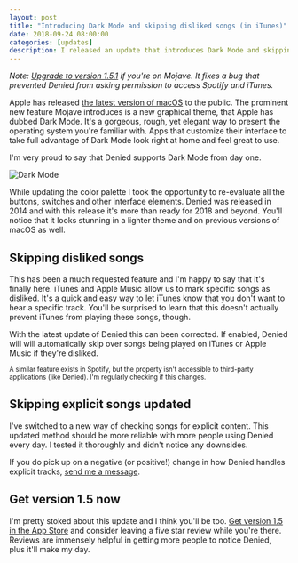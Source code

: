 ```yaml
---
layout: post
title: "Introducing Dark Mode and skipping disliked songs (in iTunes)"
date: 2018-09-24 08:00:00
categories: [updates]
description: I released an update that introduces Dark Mode and skipping disliked songs.
---
```


<em>Note: [Upgrade to version 1.5.1](/appstore) if you're on Mojave. It fixes a bug that prevented Denied from asking permission to access Spotify and iTunes.</em>

Apple has released [the latest version of macOS](https://www.apple.com/macos/mojave/) to the public. The prominent new feature Mojave introduces is a new graphical theme, that Apple has dubbed Dark Mode. It's a gorgeous, rough, yet elegant way to present the operating system you're familiar with. Apps that customize their interface to take full advantage of Dark Mode look right at home and feel great to use. 

I'm very proud to say that Denied supports Dark Mode from day one.

![Dark Mode](/news/img/macbook-darkmode-with-caption@2x.jpg)

<!-- more -->

While updating the color palette I took the opportunity to re-evaluate all the buttons, switches and other interface elements. Denied was released in 2014 and with this release it's more than ready for 2018 and beyond. You'll notice that it looks stunning in a lighter theme and on previous versions of macOS as well.

## Skipping disliked songs

This has been a much requested feature and I'm happy to say that it's finally here. iTunes and Apple Music allow us to mark specific songs as disliked. It's a quick and easy way to let iTunes know that you don't want to hear a specific track. You'll be surprised to learn that this doesn't actually prevent iTunes from playing these songs, though.

With the latest update of Denied this can been corrected. If enabled, Denied will will automatically skip over songs being played on iTunes or Apple Music if they're disliked.

<small>A similar feature exists in Spotify, but the property isn't accessible to third-party applications (like Denied). I'm regularly checking if this changes.</small>

## Skipping explicit songs updated

I've switched to a new way of checking songs for explicit content. This updated method should be more reliable with more people using Denied every day. I tested it thoroughly and didn't notice any downsides. 

If you do pick up on a negative (or positive!) change in how Denied handles explicit tracks, [send me a message](/support).

## Get version 1.5 now

I'm pretty stoked about this update and I think you'll be too. [Get version 1.5 in the App Store](/appstore) and consider leaving a five star review while you're there. Reviews are immensely helpful in getting more people to notice Denied, plus it'll make my day.
